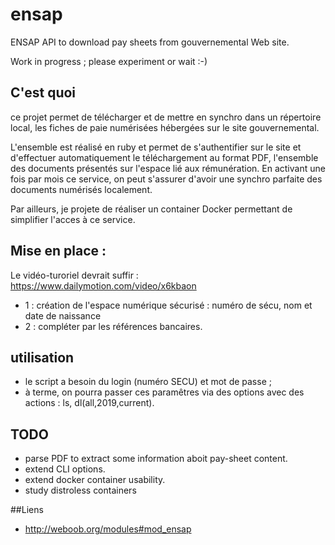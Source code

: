 # ensap
ENSAP API to download pay sheets from gouvernemental Web site.

Work in progress ; please experiment or wait :-)

## C'est quoi

ce projet permet de télécharger et de mettre en synchro dans un répertoire local, les fiches de paie numérisées hébergées sur le site gouvernemental. 

L'ensemble est réalisé en ruby et permet de s'authentifier sur le site et d'effectuer automatiquement le téléchargement au format PDF, l'ensemble des documents présentés sur l'espace lié aux rémunération. En activant une fois par mois ce service, on peut s'assurer d'avoir une synchro parfaite des documents numérisés localement.

Par ailleurs, je projete de réaliser un container Docker permettant de simplifier l'acces à ce service.

## Mise en place :

Le vidéo-turoriel devrait suffir : https://www.dailymotion.com/video/x6kbaon
- 1 : création de l'espace numérique sécurisé : numéro de sécu, nom et date de naissance
- 2 : compléter par les références bancaires.

## utilisation

- le script a besoin du login (numéro SECU) et mot de passe ; 
- à terme, on pourra passer ces paramêtres via des options avec des actions : ls, dl(all,2019,current).

## TODO

- parse PDF to extract some information aboit pay-sheet content.
- extend CLI options.
- extend docker container usability.
- study distroless containers

##Liens
- http://weboob.org/modules#mod_ensap
